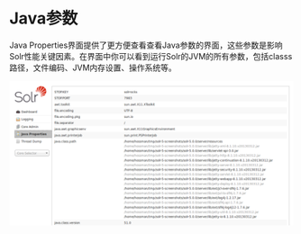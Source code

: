 # Java参数 #
Java Properties界面提供了更方便查看查看Java参数的界面，这些参数是影响Solr性能关键因素。在界面中你可以看到运行Solr的JVM的所有参数，包括classs路径，文件编码、JVM内存设置、操作系统等。

<img src="images/1.4.6-javaproperties.png" />

